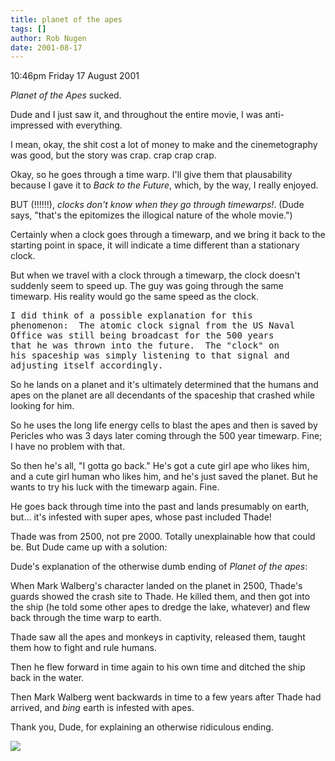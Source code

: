 ```yaml
---
title: planet of the apes
tags: []
author: Rob Nugen
date: 2001-08-17
---
```


<p class=date>10:46pm Friday 17 August 2001</p>

<p><em>Planet of the Apes</em> sucked.</p>

<p>Dude and I just saw it, and throughout the entire
movie, I was anti-impressed with everything.</p>

<p>I mean, okay, the shit cost a lot of money to make
and the cinemetography was good, but the story was
crap. crap crap crap.</p>

<p>Okay, so he goes through a time warp.  I'll give
them that plausability because I gave it to <em>Back
to the Future</em>, which, by the way, I really
enjoyed.</p>

<p>BUT (!!!!!!), <em>clocks don't know when they go
through timewarps!</em>.  (Dude says, "that's the
epitomizes the illogical nature of the whole
movie.")</p>

<p>Certainly when a clock goes through a timewarp, and
we bring it back to the starting point in space, it
will indicate a time different than a stationary
clock.</p>

<p>But when we travel with a clock through a timewarp,
the clock doesn't suddenly seem to speed up.  The guy
was going through the same timewarp.  His reality
would go the same speed as the clock.</p>

<pre>
I did think of a possible explanation for this
phenomenon:  The atomic clock signal from the US Naval
Office was still being broadcast for the 500 years
that he was thrown into the future.  The "clock" on
his spaceship was simply listening to that signal and
adjusting itself accordingly.
</pre>

<p>So he lands on a planet and it's ultimately
determined that the humans and apes on the planet are
all decendants of the spaceship that crashed while
looking for him.</p>

<p>So he uses the long life energy cells to blast the
apes and then is saved by Pericles who was 3 days
later coming through the 500 year timewarp.  Fine; I
have no problem with that.</p>

<p>So then he's all, "I gotta go back."  He's got a
cute girl ape who likes him, and a cute girl human who
likes him, and he's just saved the planet.  But he
wants to try his luck with the timewarp again. 
Fine.</p>

<p>He goes back through time into the past and lands
presumably on earth, but... it's infested with super
apes, whose past included Thade!</p>

<p>Thade was from 2500, not pre 2000.  Totally
unexplainable how that could be.  But Dude came up
with a solution:</p>

<p>Dude's explanation of the otherwise dumb ending of
<em>Planet of the apes</em>:</p>

<p class=message>When Mark Walberg's character landed
on the planet in 2500, Thade's guards showed the crash
site to Thade.  He killed them, and then got into the
ship (he told some other apes to dredge the lake,
whatever) and flew back through the time warp to
earth.</p>

<p class=message>Thade saw all the apes and monkeys in
captivity, released them, taught them how to fight and
rule humans.</p>

<p class=message>Then he flew forward in time again to
his own time and ditched the ship back in the
water.</p>

<p class=message>Then Mark Walberg went backwards in
time to a few years after Thade had arrived, and
<em>bing</em> earth is infested with apes.</p>

<p>Thank you, Dude, for explaining an otherwise
ridiculous ending.</p>

<p><img src="/images/rob/wL-ROB.gif"/></p>
